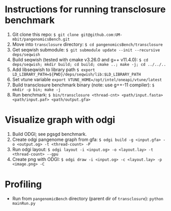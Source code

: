 # Instructions for running transclosure benchmark

1. Git clone this repo: `$ git clone git@github.com:UM-mbit/pangenomicsBench.git`
2. Move into `transclosure` directory: `$ cd pangenomicsBench/transclosure`
3. Get seqwish submodule: `$ git submodule update --init --recursive deps/seqwish`
4. Build seqwish (tested with cmake v3.26.0 and g++ v11.4.0): `$ cd deps/seqwish; mkdir build; cd build; cmake ..; make -j; cd ../../..`
5. Add libseqwish to library path `$ export LD_LIBRARY_PATH=${PWD}/deps/seqwish/lib:$LD_LIBRARY_PATH`
5. Set vtune variable `export VTUNE_HOME=/opt/intel/oneapi/vtune/latest`
6. Build transclosure benchmark binary (note: use g++-11 compiler): `$ mkdir -p bin; make -j`
8. Run benchmark: `$ bin/transclosure <thread-cnt> <path/input.fasta> <path/input.paf> <path/output.gfa>`


# Visualize graph with odgi

1. Build ODGI; see pgsgd benchmark.
2. Create odgi pangenome graph from gfa: `$ odgi build -g <input.gfa> -o <output.og> -t <thread-count> -P`
2. Run odgi layout: `$ odgi layout -i <input.og> -o <layout.lay> -t <thread-count> --gpu`
9. Create png with ODGI: `$ odgi draw -i <input.og> -c <layout.lay> -p <image.png> -C`


# Profiling

* Run from `pangenomicBench` directory (parent dir of `transclosure`): `python mainRun.py`
